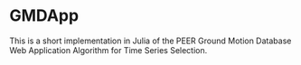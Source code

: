 # GMDApp
This is a short implementation in Julia of the PEER Ground Motion Database Web Application Algorithm for Time Series Selection.
